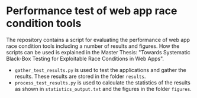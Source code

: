 # Performance test of web app race condition tools 
The repository contains a script for evaluating the performance of web app race condition tools including a number of results and figures. How the scripts can be used is explained in the Master Thesis: "Towards Systematic Black-Box Testing for Exploitable Race Conditions in Web Apps".

* `gather_test_results.py` is used to test the applications and gather the results. These results are stored in the folder `results`.
* `process_test_results.py` is used to calculate the statistics of the results as shown in `statistics_output.txt` and the figures in the folder `figures`.

